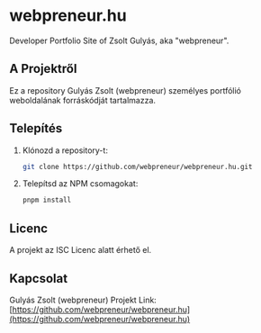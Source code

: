 # webpreneur.hu

Developer Portfolio Site of Zsolt Gulyás, aka "webpreneur".

## A Projektről

Ez a repository Gulyás Zsolt (webpreneur) személyes portfólió weboldalának forráskódját tartalmazza.

## Telepítés

1. Klónozd a repository-t:

    ```sh
    git clone https://github.com/webpreneur/webpreneur.hu.git
    ```

2. Telepítsd az NPM csomagokat:

    ```sh
    pnpm install
    ```

## Licenc

A projekt az ISC Licenc alatt érhető el.

## Kapcsolat

Gulyás Zsolt (webpreneur)
Projekt Link: [https://github.com/webpreneur/webpreneur.hu](https://github.com/webpreneur/webpreneur.hu)
